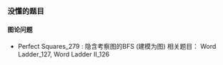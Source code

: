 ### 没懂的题目

#### 图论问题
- Perfect Squares_279 : 隐含考察图的BFS (建模为图)
相关题目： Word Ladder_127, Word Ladder II_126





